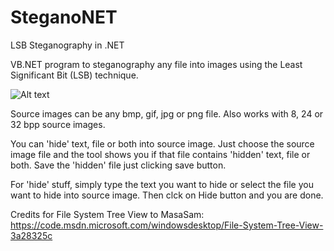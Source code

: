 # SteganoNET
LSB Steganography in .NET

VB.NET program to steganography any file into images using the Least Significant Bit (LSB) technique.

![Alt text](http://imgur.com/y6SzjsP.jpg "SteganoNET")

Source images can be any bmp, gif, jpg or png file. Also works with 8, 24 or 32 bpp source images.

You can 'hide' text, file or both into source image. Just choose the source image file and the tool shows you if that file contains 'hidden' text, file or both. Save the 'hidden' file just clicking save button.

For 'hide' stuff, simply type the text you want to hide or select the file you want to hide into source image. Then clck on Hide button and you are done.

Credits for File System Tree View to MasaSam: https://code.msdn.microsoft.com/windowsdesktop/File-System-Tree-View-3a28325c



